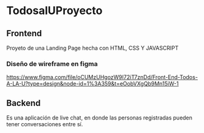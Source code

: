 # TodosalUProyecto

## Frontend
Proyeto de una Landing Page hecha con HTML, CSS Y JAVASCRIPT

### Diseño de wireframe en figma
https://www.figma.com/file/oCUMzUHgozW9I72iT7znDd/Front-End-Todos-A-LA-U?type=design&node-id=1%3A359&t=eOobVXgQb9Mn15iW-1


## Backend
Es una aplicación de live chat, en donde las personas registradas pueden tener conversaciones entre sí.

